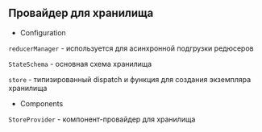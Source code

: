 ## Провайдер для хранилища

- Configuration

`reducerManager` - используется для асинхронной подгрузки редюсеров

`StateSchema` - основная схема хранилища

`store` - типизированный dispatch и функция для создания экземпляра хранилища

- Components

`StoreProvider` - компонент-провайдер для хранилища
